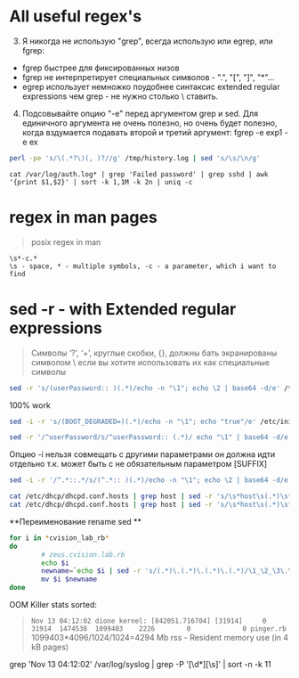 # All useful regex's

3. Я никогда не использую "grep", всегда использую или egrep, или fgrep:
  - fgrep быстрее для фиксированных низов
  - fgrep не интерпретирует специальных символов - ".", "[", "]", "*"...
  - egrep использует немножко поудобнее синтаксис extended regular
    expressions чем grep - не нужно столько \ ставить.

4. Подсовывайте опцию "-e" перед аргументом grep и sed.  Для единичного
   аргумента не очень полезно, но очень будет полезно, когда вздумается
   подавать второй и третий аргумент: fgrep -e exp1 -e ex


```bash
perl -pe 's/\(.*?\)(, )?//g' /tmp/history.log | sed 's/\s/\n/g'
```

```
cat /var/log/auth.log* | grep 'Failed password' | grep sshd | awk '{print $1,$2}' | sort -k 1,1M -k 2n | uniq -c
```

# regex in man pages

>posix regex in man

```
\s*-c.*
\s - space, * - multiple symbols, -c - a parameter, which i want to find
```

# sed -r - with Extended regular expressions

>Символы ‘?’, ‘+’, круглые скобки, {}, должны бать экранированы символом \ если вы хотите использовать их как специальные символы

```bash
sed -r 's/(userPassword:: )(.*)/echo -n "\1"; echo \2 | base64 -d/e' /tmp/passwd
```

100% work
```bash
sed -i -r 's/(BOOT_DEGRADED=)(.*)/echo -n "\1"; echo "true"/e' /etc/initramfs-tools/conf.d/mdadm
```

```bash 
sed -r '/^userPassword/s/^userPassword:: (.*)/ echo "\1" | base64 -d/e' /tmp/passwd
```

Опцию -i нельзя совмещать с другими параметрами он должна идти отдельно т.к. может быть с не обязательным параметром [SUFFIX]

```bash
sed -i -r '/^.*::.*/s/(^.*:: )(.*)/echo -n "\1"; echo \2 | base64 -d/e' /tmp/passwd
```

```bash
cat /etc/dhcp/dhcpd.conf.hosts | grep host | sed -r 's/\s*host\s(.*)\s*\{/\1/'
cat /etc/dhcp/dhcpd.conf.hosts | grep host | sed -r 's/\s*host\s(.*)\s*\{/\1/' | tr -s '\n' ' '
```

**Переименование rename sed **

```bash
for i in *cvision_lab_rb*
do
        # zeus.cvision.lab.rb
        echo $i
        newname=`echo $i | sed -r 's/(.*)\.(.*)\.(.*)\.(.*)/\1_\2_\3\.\4/'`
        mv $i $newname
done
```

OOM Killer stats sorted:


> `Nov 13 04:12:02 dione kernel: [842051.716704] [31914]     0 31914  1474538  1099403    2226        0             0 pinger.rb`
> 1099403*4096/1024/1024=4294 Mb
> rss - Resident memory use (in 4 kB pages)

grep 'Nov 13 04:12:02' /var/log/syslog | grep -P '\[\d*\][\s]' | sort -n -k 11

